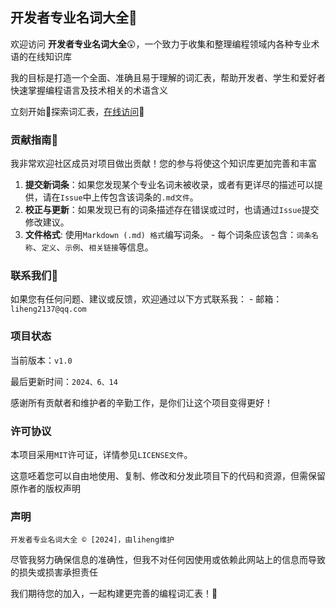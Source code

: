 ## 开发者专业名词大全🥇



欢迎访问 **开发者专业名词大全**😲，一个致力于收集和整理编程领域内各种专业术语的在线知识库

我的目标是打造一个全面、准确且易于理解的词汇表，帮助开发者、学生和爱好者快速掌握编程语言及技术相关的术语含义

立刻开始💐探索词汇表，[在线访问](http://codeword.liheng.work/)🚡
 
### 贡献指南🥈
我非常欢迎社区成员对项目做出贡献！您的参与将使这个知识库更加完善和丰富

1. **提交新词条**：如果您发现某个专业名词未被收录，或者有更详尽的描述可以提供，请在`Issue`中上传包含该词条的`.md文件`。
2. **校正与更新**：如果发现已有的词条描述存在错误或过时，也请通过`Issue`提交修改建议。
3. **文件格式**: 使用`Markdown (.md) 格式`编写词条。 - 每个词条应该包含：`词条名称`、`定义`、`示例`、`相关链接`等信息。

### 联系我们🥉
如果您有任何问题、建议或反馈，欢迎通过以下方式联系我： - 邮箱：`liheng2137@qq.com`


### 项目状态
当前版本：`v1.0 `

最后更新时间：`2024、6、14`

感谢所有贡献者和维护者的辛勤工作，是你们让这个项目变得更好！


### 许可协议

本项目采用`MIT`许可证，详情参见`LICENSE文件`。

这意呸着您可以自由地使用、复制、修改和分发此项目下的代码和资源，但需保留原作者的版权声明

### 声明 

`开发者专业名词大全 © [2024]，由liheng维护`

尽管我努力确保信息的准确性，但我不对任何因使用或依赖此网站上的信息而导致的损失或损害承担责任

我们期待您的加入，一起构建更完善的编程词汇表！🛄
